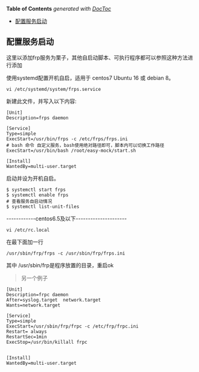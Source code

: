 <!-- START doctoc generated TOC please keep comment here to allow auto update -->
<!-- DON'T EDIT THIS SECTION, INSTEAD RE-RUN doctoc TO UPDATE -->
**Table of Contents**  *generated with [DocToc](https://github.com/thlorenz/doctoc)*

- [配置服务启动](#%E9%85%8D%E7%BD%AE%E6%9C%8D%E5%8A%A1%E5%90%AF%E5%8A%A8)

<!-- END doctoc generated TOC please keep comment here to allow auto update -->

## 配置服务启动

这里以添加frp服务为栗子，其他自启动脚本、可执行程序都可以参照这种方法进行添加


使用systemd配置开机自启，适用于 centos7 Ubuntu 16 或 debian 8。

	vi /etc/systemd/system/frps.service 

新建此文件，并写入以下内容:

	[Unit]
	Description=frps daemon
	
	[Service]
	Type=simple
	ExecStart=/usr/bin/frps -c /etc/frps/frps.ini
	# bash 命令 自定义服务，bash使用绝对路径即可，脚本内可以切换工作路径
	ExecStart=/usr/bin/bash /root/easy-mock/start.sh
	
	[Install]
	WantedBy=multi-user.target

启动并设为开机自启。

	$ systemctl start frps
	$ systemctl enable frps
	# 查看服务自启动情况
	$ systemctl list-unit-files


------------centos6.5及以下---------------------

	vi /etc/rc.local

在最下面加一行

	/usr/sbin/frp/frps -c /usr/sbin/frp/frps.ini

其中 /usr/sbin/frp是程序放置的目录，重启ok


> 另一个例子

	[Unit]
	Description=frpc daemon
	After=syslog.target  network.target
	Wants=network.target
	
	[Service]
	Type=simple
	ExecStart=/usr/sbin/frp/frpc -c /etc/frp/frpc.ini
	Restart= always
	RestartSec=1min
	ExecStop=/usr/bin/killall frpc
	
	
	[Install]
	WantedBy=multi-user.target